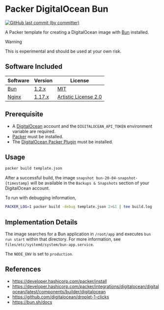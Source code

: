 # Packer DigitalOcean Bun

<p>
  <a href="https://github.com/acfatah/packer-digitalocean-bun/commits/main">
    <img
      alt="GitHub last commit (by committer)"
      src="https://img.shields.io/github/last-commit/acfatah/packer-digitalocean-bun?display_timestamp=committer&style=flat-square"></a>
</p>

A Packer template for creating a DigitalOcean image with [Bun][1] installed.

> [!WARNING]
> This is experimental and should be used at your own risk.


## Software Included

| Software    | Version     | License |
| ---         | ---         | ---     |
| [Bun][1]    | [1.2.x][2]  | [MIT][3] |
| [Nginx][4]  | [1.17.x][5] | [Artistic License 2.0][6] |


## Prerequisite

- A [DigitalOcean][21] account and the `DIGITALOCEAN_API_TOKEN` environment variable are required.
- [Packer](https://developer.hashicorp.com/packer) must be installed.
- The [DigitalOcean Packer Plugin](https://developer.hashicorp.com/packer/integrations/digitalocean/digitalocean) must be installed.


## Usage

```sh
packer build template.json
```

After a successful build, the image `snapshot bun-20-04-snapshot-{timestamp}` will be available in the `Backups & Snapshots` section of your DigitalOcean account.

To run with debugging information,

```sh
PACKER_LOG=1 packer build -debug template.json 2>&1 | tee build.log
```
## Implementation Details

The image searches for a Bun application in `/root/app` and executes `bun run start` within that directory. For more information, see 
`files/etc/systemd/system/bun-app.service`.

The `NODE_ENV` is set to `production`.

## References

- https://developer.hashicorp.com/packer/install
- https://developer.hashicorp.com/packer/integrations/digitalocean/digitalocean/latest/components/builder/digitalocean
- https://github.com/digitalocean/droplet-1-clicks
- https://bun.sh/docs

[1]: https://bun.sh
[2]: https://github.com/oven-sh/bun/releases
[3]: https://github.com/oven-sh/bun/blob/main/LICENSE
[4]: https://nginx.org
[5]: https://packages.ubuntu.com/focal/nginx
[6]: https://www.npmjs.com/policies/npm-license


[21]: https://cloud.digitalocean.com/login

